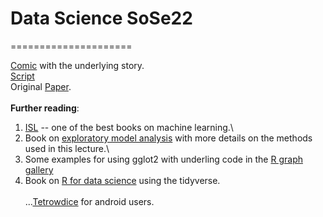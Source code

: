 # Data Science SoSe22
=====================

[Comic](https://betaandbit.github.io/RML/) with the underlying story.\
[Script](https://htmlpreview.github.io/?https://raw.githubusercontent.com/MI2DataLab/ResponsibleML-UseR2021/main/modelsXAI.html)\
Original [Paper](https://doi.org/10.1080/01605682.2021.1922098).\
\
**Further reading**:
1) [ISL](https://www.statlearning.com/)  -- one of the best books on machine learning.\
2) Book on [exploratory model analysis](https://ema.drwhy.ai/) with more details on the methods used in this lecture.\
3) Some examples for using gglot2 with underling code in the [R graph gallery](https://r-graph-gallery.com/ggplot2-package.html)
4) Book on [R for data science](https://r4ds.had.co.nz/) using the tidyverse.\
\
...[Tetrowdice](https://play.google.com/store/apps/details?id=com.NilsRaabe.Tetrowdice) for android users. 

